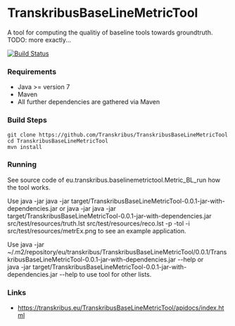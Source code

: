 # TranskribusBaseLineMetricTool
A tool for computing the qualitiy of baseline tools towards groundtruth. TODO: more exactly...

[![Build Status](http://dbis-halvar.uibk.ac.at/jenkins/buildStatus/icon?job=TranskribusBaseLineMetricTool)](http://dbis-halvar.uibk.ac.at/jenkins/job/TranskribusBaseLineMetricTool)

### Requirements
- Java >= version 7
- Maven
- All further dependencies are gathered via Maven

### Build Steps
```
git clone https://github.com/Transkribus/TranskribusBaseLineMetricTool
cd TranskribusBaseLineMetricTool
mvn install
```
### Running
See source code of
eu.transkribus.baselinemetrictool.Metric_BL_run
how the tool works.

Use
java -jar java -jar target/TranskribusBaseLineMetricTool-0.0.1-jar-with-dependencies.jar
or
java -jar java -jar target/TranskribusBaseLineMetricTool-0.0.1-jar-with-dependencies.jar src/test/resources/truth.lst src/test/resources/reco.lst -p -tol -i src/test/resources/metrEx.png
to see an example application.

Use
java -jar ~/.m2/repository/eu/transkribus/TranskribusBaseLineMetricTool/0.0.1/TranskribusBaseLineMetricTool-0.0.1-jar-with-dependencies.jar --help
or  
java -jar target/TranskribusBaseLineMetricTool-0.0.1-jar-with-dependencies.jar --help
to use tool for other lists.

### Links
- https://transkribus.eu/TranskribusBaseLineMetricTool/apidocs/index.html

